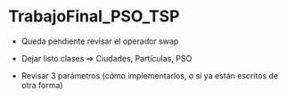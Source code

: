 # TrabajoFinal_PSO_TSP
* Queda pendiente revisar el operador swap
* Dejar listo clases => Ciudades, Partículas, PSO

* Revisar 3 parámetros (cómo implementarlos, o si ya están escritos de otra forma)
